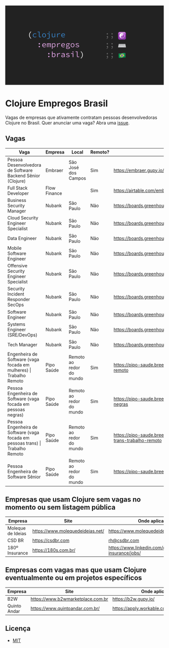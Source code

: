 ![Clojure Empregos Brasil](./docs/cover.png)

# Clojure Empregos Brasil

Vagas de empresas que ativamente contratam pessoas desenvolvedoras Clojure no Brasil. Quer anunciar uma vaga? Abra uma [issue](https://github.com/renatoalencar/clojure-empregos-brasil/issues).

## Vagas


|                                                                                Vaga |      Empresa |                    Local | Remoto? |                                                                                                           Onde aplicar |
|-------------------------------------------------------------------------------------|--------------|--------------------------|---------|------------------------------------------------------------------------------------------------------------------------|
|                          Pessoa Desenvolvedora de Software Backend Sênior (Clojure) |      Embraer |      São José dos Campos |     Sim |                                                   https://embraer.gupy.io/jobs/1108893?jobBoardSource=gupy_public_page |
|                                                                Full Stack Developer | Flow Finance |                          |     Sim |                     https://airtable.com/embed/shrG8DnjAdAOAZm9h/tble1ghQMefhblMVK/viwOzu3raZSmdxK7Z/recGtRyuHlvFhUV0v |
|                                                           Business Security Manager |       Nubank |                São Paulo |     Não |                                                                       https://boards.greenhouse.io/nubank/jobs/3400816 |
|                                                  Cloud Security Engineer Specialist |       Nubank |                São Paulo |     Não |                                                                       https://boards.greenhouse.io/nubank/jobs/3339732 |
|                                                                       Data Engineer |       Nubank |                São Paulo |     Não |                                                                       https://boards.greenhouse.io/nubank/jobs/3264442 |
|                                                           Mobile Software Engineer  |       Nubank |                São Paulo |     Não |                                                                       https://boards.greenhouse.io/nubank/jobs/1776035 |
|                                              Offensive Security Engineer Specialist |       Nubank |                São Paulo |     Não |                                                                       https://boards.greenhouse.io/nubank/jobs/3410377 |
|                                                  Security Incident Responder SecOps |       Nubank |                São Paulo |     Não |                                                                       https://boards.greenhouse.io/nubank/jobs/3382061 |
|                                                                   Software Engineer |       Nubank |                São Paulo |     Não |                                                                       https://boards.greenhouse.io/nubank/jobs/2569175 |
|                                                       Systems Engineer (SRE/DevOps) |       Nubank |                São Paulo |     Não |                                                                       https://boards.greenhouse.io/nubank/jobs/3372800 |
|                                                                        Tech Manager |       Nubank |                São Paulo |     Não |                                                                       https://boards.greenhouse.io/nubank/jobs/2989044 |
|             Engenheira de Software (vaga focada em mulheres) &#124; Trabalho Remoto |   Pipo Saúde | Remoto ao redor do mundo |     Sim |             https://pipo-saude.breezy.hr/p/2508984cb6c6-engenheira-de-software-vaga-focada-em-mulheres-trabalho-remoto |
|                       Pessoa Engenheira de Software (vaga focada em pessoas negras) |   Pipo Saúde | Remoto ao redor do mundo |     Sim |                https://pipo-saude.breezy.hr/p/1a9152c5e824-pessoa-engenheira-de-software-vaga-focada-em-pessoas-negras |
| Pessoa Engenheira de Software (vaga focada em pessoas trans) &#124; Trabalho Remoto |   Pipo Saúde | Remoto ao redor do mundo |     Sim | https://pipo-saude.breezy.hr/p/647061946892-pessoa-engenheira-de-software-vaga-focada-em-pessoas-trans-trabalho-remoto |
|                                                Pessoa Engenheira de Software Sênior |   Pipo Saúde | Remoto ao redor do mundo |     Sim |                                       https://pipo-saude.breezy.hr/p/323a55e4c15f-pessoa-engenheira-de-software-senior |


## Empresas que usam Clojure sem vagas no momento ou sem listagem pública


|           Empresa |                             Site |                                         Onde aplicar |
|-------------------|----------------------------------|------------------------------------------------------|
| Moleque de Ideias | https://www.molequedeideias.net/ |                     https://www.molequedeideias.net/ |
|            CSD BR |                https://csdbr.com |                                         rh@csdbr.com |
|    180º Insurance |             https://180s.com.br/ | https://www.linkedin.com/company/180-insurance/jobs/ |


## Empresas com vagas mas que usam Clojure eventualmente ou em projetos específicos


|      Empresa |                              Site |                            Onde aplicar |
|--------------|-----------------------------------|-----------------------------------------|
|          B2W | https://www.b2wmarketplace.com.br |                    https://b2w.gupy.io/ |
| Quinto Andar |   https://www.quintoandar.com.br/ | https://apply.workable.com/quintoandar/ |


## Licença

* [MIT](./LICENSE)
